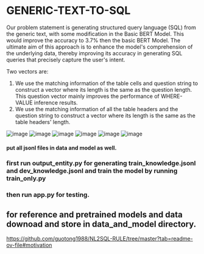 # GENERIC-TEXT-TO-SQL

Our problem statement is generating structured query language (SQL) from the generic text, with some modification in the Basic BERT Model. 
This would improve the accuracy to 3.7%  then the basic BERT Model.
The ultimate aim of this approach is to enhance the model's comprehension of the underlying data, 
thereby improving its accuracy in generating SQL queries that precisely capture the user's intent.

Two vectors are:
1. We use the matching information of the table cells and question string to construct a vector where its length is the same as the question length.
   This question vector mainly improves the performance of WHERE-VALUE inference results.
2. We use the matching information of all the table headers and the question string to construct a vector where its length
   is the same as the table headers' length. 

![image](https://github.com/kuk-84/GENERIC-TEXT-TO-SQL/assets/89506759/0a63ba7c-ae2c-4736-9ed7-55de66ab7065)
![image](https://github.com/kuk-84/GENERIC-TEXT-TO-SQL/assets/89506759/fcd7b650-08aa-4a16-80c5-cb3839743a2a)
![image](https://github.com/kuk-84/GENERIC-TEXT-TO-SQL/assets/89506759/05059014-3230-45fc-a0ba-8e3e16a4da6a)
![image](https://github.com/kuk-84/GENERIC-TEXT-TO-SQL/assets/89506759/4f32c3a4-fe64-4151-958f-76b9beeaf6e3)
![image](https://github.com/kuk-84/GENERIC-TEXT-TO-SQL/assets/89506759/6950e18c-d3d0-4832-83d8-5c5db0397aee)
![image](https://github.com/kuk-84/GENERIC-TEXT-TO-SQL/assets/89506759/6b5f2541-1854-4f86-872c-dc7e2db1ef4b)



#### put all jsonl files in data and model as well.
### first run output_entity.py for generating train_knowledge.jsonl and dev_knowledge.jsonl and train the model by running train_only.py
### then run app.py for testing.
                                                                                                                               
## for reference and pretrained models and data downoad and store in data_and_model directory.
https://github.com/guotong1988/NL2SQL-RULE/tree/master?tab=readme-ov-file#motivation    
